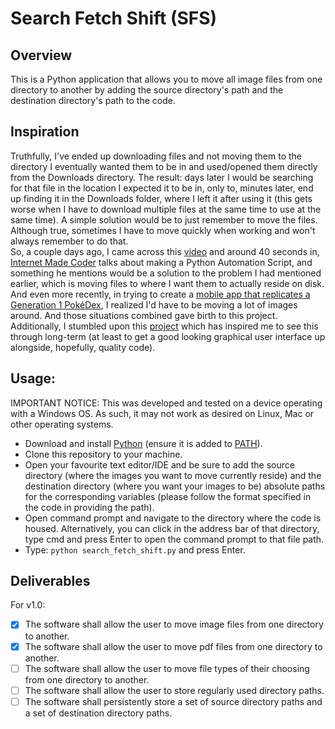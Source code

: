 # Search Fetch Shift (SFS)
## Overview
This is a Python application that allows you to move all image files from one directory to another by adding the source directory's path and the destination directory's path to the code.

## Inspiration
Truthfully, I've ended up downloading files and not moving them to the directory I eventually wanted them to be in and used/opened them directly from the Downloads directory. The result: days later I would be searching for that file in the location I expected it to be in, only to, minutes later, end up finding it in the Downloads folder, where I left it after using it (this gets worse when I have to download multiple files at the same time to use at the same time). A simple solution would be to just remember to move the files. Although true, sometimes I have to move quickly when working and won't always remember to do that.  
So, a couple days ago, I came across this [video](https://www.youtube.com/watch?v=vGxR98gI930) and around 40 seconds in, [Internet Made Coder](https://www.youtube.com/@InternetMadeCoder) talks about making a Python Automation Script, and something he mentions would be a solution to the problem I had mentioned earlier, which is moving files to where I want them to actually reside on disk.   
And even more recently, in trying to create a [mobile app that replicates a Generation 1 PokéDex](https://github.com/AS-Coope/Gen1Dex), I realized I'd have to be moving a lot of images around. And those situations combined gave birth to this project.  
Additionally, I stumbled upon this [project](https://github.com/brentvollebregt/auto-py-to-exe) which has inspired me to see this through long-term (at least to get a good looking graphical user interface up alongside, hopefully, quality code).

## Usage:
IMPORTANT NOTICE: This was developed and tested on a device operating with a Windows OS. As such, it may not work as desired on Linux, Mac or other operating systems.
- Download and install [Python](https://www.python.org/downloads/) (ensure it is added to [PATH](https://www.geeksforgeeks.org/how-to-add-python-to-windows-path/)).
- Clone this repository to your machine.
- Open your favourite text editor/IDE and be sure to add the source directory (where the images you want to move currently reside) and the destination directory (where you want your images to be) absolute paths for the corresponding variables (please follow the format specified in the code in providing the path).
- Open command prompt and navigate to the directory where the code is housed. Alternatively, you can click in the address bar of that directory, type cmd and press Enter to open the command prompt to that file path.
- Type: ```python search_fetch_shift.py``` and press Enter.

## Deliverables
For v1.0:
- [X] The software shall allow the user to move image files from one directory to another.
- [X] The software shall allow the user to move pdf files from one directory to another.
- [ ] The software shall allow the user to move file types of their choosing from one directory to another.
- [ ] The software shall allow the user to store regularly used directory paths.
- [ ] The software shall persistently store a set of source directory paths and a set of destination directory paths.

